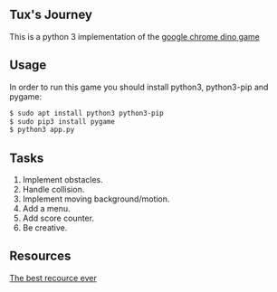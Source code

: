 ## Tux's Journey
This is a python 3 implementation of the [google chrome dino game](https://github.com/wayou/t-rex-runner) 

## Usage
In order to run this game you should install python3, python3-pip and pygame:
``` bash
$ sudo apt install python3 python3-pip
$ sudo pip3 install pygame
$ python3 app.py 
```

## Tasks

1. Implement obstacles.
2. Handle collision.
3. Implement moving background/motion.
4. Add a menu.
5. Add score counter.
6. Be creative.

## Resources
[The best recource ever](https://google.com)
